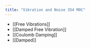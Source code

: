 ```yaml
---
title: "Vibration and Noise 354 MOC"
---
```

- [[Free Vibrations]]
- [[Damped Free Vibration]]
- [[Coulomb Damping]]
- [[Damped]]